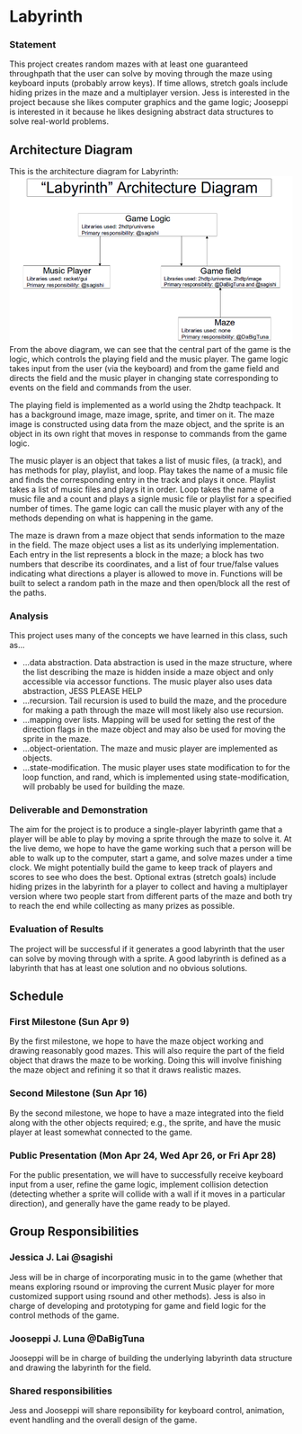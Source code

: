 # Labyrinth

### Statement
This project creates random mazes with at least one guaranteed throughpath that the user can solve by moving through the maze using keyboard inputs (probably arrow keys).  If time allows, stretch goals include hiding prizes in the maze and a multiplayer version.  Jess is interested in the project because she likes computer graphics and the game logic; Jooseppi is interested in it because he likes designing abstract data structures to solve real-world problems.

## Architecture Diagram
This is the architecture diagram for Labyrinth:
![architecture-diagram](/labyrinth-architecture-diagram.png?raw=true "architecture-diagram")
From the above diagram, we can see that the central part of the game is the logic, which controls the playing field and the music player.  The game logic takes input from the user (via the keyboard) and from the game field and directs the field and the music player in changing state corresponding to events on the field and commands from the user.  

The playing field is implemented as a world using the 2hdtp teachpack.  It has a background image, maze image, sprite, and timer on it.  The maze image is constructed using data from the maze object, and the sprite is an object in its own right that moves in response to commands from the game logic.  

The music player is an object that takes a list of music files, (a track), and has methods for play, playlist, and loop.  Play takes the name of a music file and finds the corresponding entry in the track and plays it once.  Playlist takes a list of music files and plays it in order.  Loop takes the name of a music file and a count and plays a signle music file or playlist for a specified number of times.  The game logic can call the music player with any of the methods depending on what is happening in the game. 

The maze is drawn from a maze object that sends information to the maze in the field.  The maze object uses a list as its underlying implementation.  Each entry in the list represents a block in the maze; a block has two numbers that describe its coordinates, and a list of four true/false values indicating what directions a player is allowed to move in.  Functions will be built to select a random path in the maze and then open/block all the rest of the paths.  

### Analysis
This project uses many of the concepts we have learned in this class, such as...
- ...data abstraction.  Data abstraction is used in the maze structure, where the list describing the maze is hidden inside a maze object and only accessible via accessor functions.  The music player also uses data abstraction, JESS PLEASE HELP  
- ...recursion.  Tail recursion is used to build the maze, and the procedure for making a path through the maze will most likely also use recursion.
- ...mapping over lists.  Mapping will be used for setting the rest of the direction flags in the maze object and may also be used for moving the sprite in the maze.
- ...object-orientation.  The maze and music player are implemented as objects.
- ...state-modification. The music player uses state modification to for the loop function, and rand, which is implemented using state-modification, will probably be used for building the maze.

### Deliverable and Demonstration
The aim for the project is to produce a single-player labyrinth game that a player will be able to play by moving a sprite through the maze to solve it.  At the live demo, we hope to have the game working such that a person will be able to walk up to the computer, start a game, and solve mazes under a time clock.  We might potentially build the game to keep track of players and scores to see who does the best.  Optional extras (stretch goals) include hiding prizes in the labyrinth for a player to collect and having a multiplayer version where two people start from different parts of the maze and both try to reach the end while collecting as many prizes as possible.

### Evaluation of Results
The project will be successful if it generates a good labyrinth that the user can solve by  moving through with a sprite.  A good labyrinth is defined as a labyrinth that has at least one solution and no obvious solutions.

## Schedule

### First Milestone (Sun Apr 9)
By the first milestone, we hope to have the maze object working and drawing reasonably good mazes.  This will also require the part of the field object that draws the maze to be working.  Doing this will involve finishing the maze object and refining it so that it draws realistic mazes.

### Second Milestone (Sun Apr 16)
By the second milestone, we hope to have a maze integrated into the field along with the other objects required; e.g., the sprite, and have the music player at least somewhat connected to the game.

### Public Presentation (Mon Apr 24, Wed Apr 26, or Fri Apr 28)
For the public presentation, we will have to successfully receive keyboard input from a user, refine the game logic, implement collision detection (detecting whether a sprite will collide with a wall if it moves in a particular direction), and generally have the game ready to be played. 

## Group Responsibilities

### Jessica J. Lai @sagishi
Jess will be in charge of incorporating music in to the game (whether that means exploring rsound or improving the current Music player for more customized support using rsound and other methods). Jess is also in charge of developing and prototyping for game and field logic for the control methods of the game. 

### Jooseppi J. Luna @DaBigTuna
Jooseppi will be in charge of building the underlying labyrinth data structure and drawing the labyrinth for the field.

### Shared responsibilities
Jess and Jooseppi will share reponsibility for keyboard control, animation, event handling and the overall design of the game.
